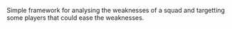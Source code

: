 Simple framework for analysing the weaknesses of a squad and targetting some players that could ease the weaknesses.
